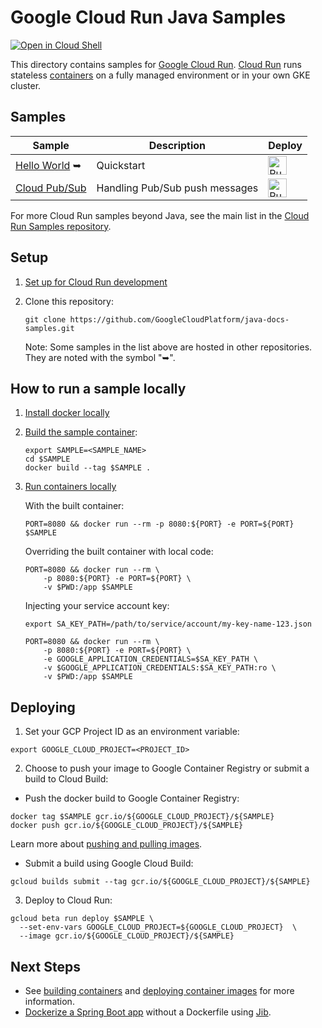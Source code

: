 # Google Cloud Run Java Samples

[![Open in Cloud Shell][shell_img]][shell_link]

[shell_img]: http://gstatic.com/cloudssh/images/open-btn.png
[shell_link]: https://console.cloud.google.com/cloudshell/open?git_repo=https://github.com/GoogleCloudPlatform/java-docs-samples&page=editor&open_in_editor=blog/README.md

This directory contains samples for [Google Cloud Run](https://cloud.run). [Cloud Run][run_docs] runs stateless [containers](https://cloud.google.com/containers/) on a fully managed environment or in your own GKE cluster.

## Samples

|           Sample                |        Description       |     Deploy    |
| ------------------------------- | ------------------------ | ------------- |
|[Hello World][helloworld]&nbsp;&#10149; | Quickstart | [<img src="https://storage.googleapis.com/cloudrun/button.svg" alt="Run on Google Cloud" height="30">][run_button_helloworld] |
|[Cloud Pub/Sub][pubsub] | Handling Pub/Sub push messages | [<img src="https://storage.googleapis.com/cloudrun/button.svg" alt="Run on Google Cloud" height="30">][run_button_pubsub] |

For more Cloud Run samples beyond Java, see the main list in the [Cloud Run Samples repository](https://github.com/GoogleCloudPlatform/cloud-run-samples).

## Setup

1. [Set up for Cloud Run development](https://cloud.google.com/run/docs/setup)

2. Clone this repository:

    ```
    git clone https://github.com/GoogleCloudPlatform/java-docs-samples.git
    ```

    Note: Some samples in the list above are hosted in other repositories. They are noted with the symbol "&#10149;".


## How to run a sample locally

1. [Install docker locally](https://docs.docker.com/install/)

2. [Build the sample container](https://cloud.google.com/run/docs/building/containers#building_locally_and_pushing_using_docker):

    ```
    export SAMPLE=<SAMPLE_NAME>
    cd $SAMPLE
    docker build --tag $SAMPLE .
    ```

3. [Run containers locally](https://cloud.google.com/run/docs/testing/local)

    With the built container:

    ```
    PORT=8080 && docker run --rm -p 8080:${PORT} -e PORT=${PORT} $SAMPLE
    ```

    Overriding the built container with local code:

    ```
    PORT=8080 && docker run --rm \
        -p 8080:${PORT} -e PORT=${PORT} \
        -v $PWD:/app $SAMPLE
    ```

    Injecting your service account key:

    ```
    export SA_KEY_PATH=/path/to/service/account/my-key-name-123.json

    PORT=8080 && docker run --rm \
        -p 8080:${PORT} -e PORT=${PORT} \
        -e GOOGLE_APPLICATION_CREDENTIALS=$SA_KEY_PATH \
        -v $GOOGLE_APPLICATION_CREDENTIALS:$SA_KEY_PATH:ro \
        -v $PWD:/app $SAMPLE
    ```

## Deploying

1. Set your GCP Project ID as an environment variable:
```
export GOOGLE_CLOUD_PROJECT=<PROJECT_ID>
```

2. Choose to push your image to Google Container Registry or submit a build to
Cloud Build:
  *  Push the docker build to Google Container Registry:
  ```
  docker tag $SAMPLE gcr.io/${GOOGLE_CLOUD_PROJECT}/${SAMPLE}
  docker push gcr.io/${GOOGLE_CLOUD_PROJECT}/${SAMPLE}
  ```
  Learn more about [pushing and pulling images][push-pull].

  * Submit a build using Google Cloud Build:
  ```
  gcloud builds submit --tag gcr.io/${GOOGLE_CLOUD_PROJECT}/${SAMPLE}
  ```

3. Deploy to Cloud Run:
```
gcloud beta run deploy $SAMPLE \
  --set-env-vars GOOGLE_CLOUD_PROJECT=${GOOGLE_CLOUD_PROJECT}  \
  --image gcr.io/${GOOGLE_CLOUD_PROJECT}/${SAMPLE}
```

## Next Steps
* See [building containers][run_build] and [deploying container images][run_deploy]
for more information.
* [Dockerize a Spring Boot app][jib-tutorial] without a Dockerfile using [Jib][jib].


[run_docs]: https://cloud.google.com/run/docs/
[run_build]: https://cloud.google.com/run/docs/building/containers
[run_deploy]: https://cloud.google.com/run/docs/deploying
[helloworld]: https://github.com/knative/docs/tree/master/docs/serving/samples/hello-world/helloworld-java
[pubsub]: pubsub/
[run_button_helloworld]: https://console.cloud.google.com/cloudshell/editor?shellonly=true&cloudshell_image=gcr.io/cloudrun/button&cloudshell_git_repo=https://github.com/knative/docs&cloudshell_working_dir=docs/serving/samples/hello-world/helloworld-java
[run_button_pubsub]: https://console.cloud.google.com/cloudshell/editor?shellonly=true&cloudshell_image=gcr.io/cloudrun/button&cloudshell_git_repo=https://github.com/GoogleCloudPlatform/java-docs-samples&cloudshell_working_dir=run/cloudrun-pubsub
[push-pull]: https://cloud.google.com/container-registry/docs/pushing-and-pulling
[jib]: https://github.com/GoogleContainerTools/jib
[jib-tutorial]: https://github.com/GoogleContainerTools/jib/tree/master/examples/spring-boot
